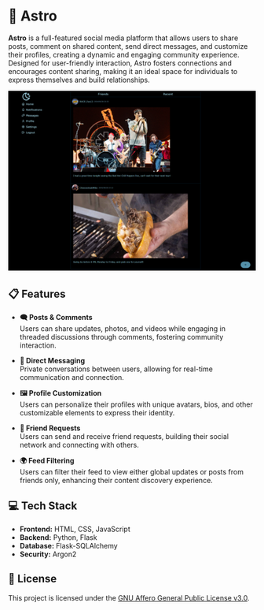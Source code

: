# 🌌 Astro
**Astro** is a full-featured social media platform that allows users to share posts, comment on shared content, send direct messages, and customize their profiles, creating a dynamic and engaging community experience. Designed for user-friendly interaction, Astro fosters connections and encourages content sharing, making it an ideal space for individuals to express themselves and build relationships.

![Showcase](./static/images/required/Showcase.png)

## 📋 Features
- **🗨️ Posts & Comments**  
  Users can share updates, photos, and videos while engaging in threaded discussions through comments, fostering community interaction.

- **📩 Direct Messaging**  
  Private conversations between users, allowing for real-time communication and connection.

- **🖼️ Profile Customization**  
  Users can personalize their profiles with unique avatars, bios, and other customizable elements to express their identity.

- **🤝 Friend Requests**  
  Users can send and receive friend requests, building their social network and connecting with others.

- **🌍 Feed Filtering**  
  Users can filter their feed to view either global updates or posts from friends only, enhancing their content discovery experience.

## 💻 Tech Stack
- **Frontend:** HTML, CSS, JavaScript
- **Backend:** Python, Flask
- **Database:** Flask-SQLAlchemy
- **Security:** Argon2

## 📜 License
This project is licensed under the [GNU Affero General Public License v3.0](https://choosealicense.com/licenses/agpl-3.0/).